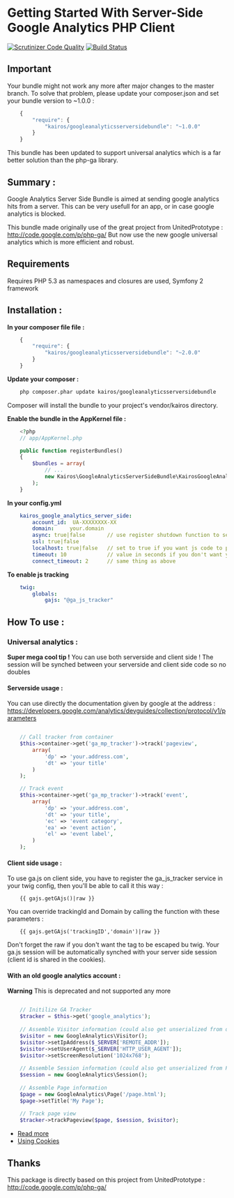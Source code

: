 Getting Started With Server-Side Google Analytics PHP Client
==================================

[![Scrutinizer Code Quality](https://scrutinizer-ci.com/g/kairosagency/GoogleAnalyticsServerSideBundle/badges/quality-score.png?s=ee8ccb653cbc357043870a02330d0d6367f3465c)](https://scrutinizer-ci.com/g/kairosagency/GoogleAnalyticsServerSideBundle/)
[![Build Status](https://travis-ci.org/kairosagency/GoogleAnalyticsServerSideBundle.svg?branch=develop)](https://travis-ci.org/kairosagency/GoogleAnalyticsServerSideBundle)

## Important

Your bundle might not work any more after major changes to the master branch.
To solve that problem, please update your composer.json and set your bundle version to ~1.0.0 :

``` js
    {
        "require": {
            "kairos/googleanalyticsserversidebundle": "~1.0.0"
        }
    }
```

This bundle has been updated to support universal analytics which is a far better solution than the php-ga library.


## Summary :

Google Analytics Server Side Bundle is aimed at sending google analytics hits from a server.
This can be very usefull for an app, or in case google analytics is blocked.

This bundle made originally use of the great project from UnitedPrototype : http://code.google.com/p/php-ga/
But now use the new google universal analytics which is more efficient and robust.


## Requirements

Requires PHP 5.3 as namespaces and closures are used, Symfony 2 framework

## Installation :

**In your composer file file :**

``` js
    {
        "require": {
            "kairos/googleanalyticsserversidebundle": "~2.0.0"
        }
    }
```

**Update your composer :**

``` bash
    php composer.phar update kairos/googleanalyticsserversidebundle
```

Composer will install the bundle to your project's vendor/kairos directory.
    
**Enable the bundle in the AppKernel file :**

``` php
    <?php
    // app/AppKernel.php

    public function registerBundles()
    {
        $bundles = array(
            // ...
            new Kairos\GoogleAnalyticsServerSideBundle\KairosGoogleAnalyticsServerSideBundle(),
        );
    }
```

**In your config.yml**

``` yaml
    kairos_google_analytics_server_side:
        account_id:  UA-XXXXXXXX-XX
        domain:     your.domain
        async: true|false       // use register shutdown function to send "async" hits to google analytics
        ssl: true|false
        localhost: true|false   // set to true if you want js code to push analytics on localhost
        timeout: 10             // value in seconds if you don't want your php script to block in case ga dos not respond
        connect_timeout: 2      // same thing as above

```

**To enable js tracking**

``` yaml
    twig:
        globals:
            gajs: "@ga_js_tracker"
```

## How To use :

### Universal analytics :

**Super mega cool tip !**
You can use both serverside and client side ! The session will be synched between your serverside and client side code so no doubles

#### Serverside usage :

You can use directly the documentation given by google at the address :
https://developers.google.com/analytics/devguides/collection/protocol/v1/parameters

``` php

    // Call tracker from container
    $this->container->get('ga_mp_tracker')->track('pageview',
        array(
            'dp' => 'your.address.com',
            'dt' => 'your title'
        )
    );

    // Track event
    $this->container->get('ga_mp_tracker')->track('event',
        array(
            'dp' => 'your.address.com',
            'dt' => 'your title',
            'ec' => 'event category',
            'ea' => 'event action',
            'el' => 'event label',
        )
    );
```

#### Client side usage :

To use ga.js on client side, you have to register the ga_js_tracker service in your twig config, then you'll be able to call it this way :

```
    {{ gajs.getGAjs()|raw }}
```

You can override trackingId and Domain by calling the function with these parameters :

```
    {{ gajs.getGAjs('trackingID','domain')|raw }}
```

Don't forget the raw if you don't want the tag to be escaped bu twig. Your ga.js session will be automatically synched with your server side session (client id is shared in the cookies).



#### With an old google analytics account :

**Warning** This is deprecated and not supported any more

``` php

    // Initilize GA Tracker
    $tracker = $this->get('google_analytics');
    
    // Assemble Visitor information (could also get unserialized from database)
    $visitor = new GoogleAnalytics\Visitor();
    $visitor->setIpAddress($_SERVER['REMOTE_ADDR']);
    $visitor->setUserAgent($_SERVER['HTTP_USER_AGENT']);
    $visitor->setScreenResolution('1024x768');
    
    // Assemble Session information (could also get unserialized from PHP session)
    $session = new GoogleAnalytics\Session();
    
    // Assemble Page information
    $page = new GoogleAnalytics\Page('/page.html');
    $page->setTitle('My Page');
    
    // Track page view
    $tracker->trackPageview($page, $session, $visitor);
```

- [Read more](https://github.com/kairosagency/GoogleAnalyticsBundle/tree/master/Resources/doc/index.md)
- [Using Cookies](https://github.com/kairosagency/GoogleAnalyticsBundle/tree/master/Resources/doc/using_cookies.md)




## Thanks

This package is directly based on this project from UnitedPrototype : http://code.google.com/p/php-ga/
